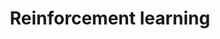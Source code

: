 ---
layout: workshop
title: Reinforcement learning
room: 
# date:
starttime: 
endtime: 
organizers:
  - given: Alessandro
    family: Lazaric
    affiliation: FAIR (Paris)
  - given: Ian 
    family: Osband
    affiliation: DeepMind (London)
---